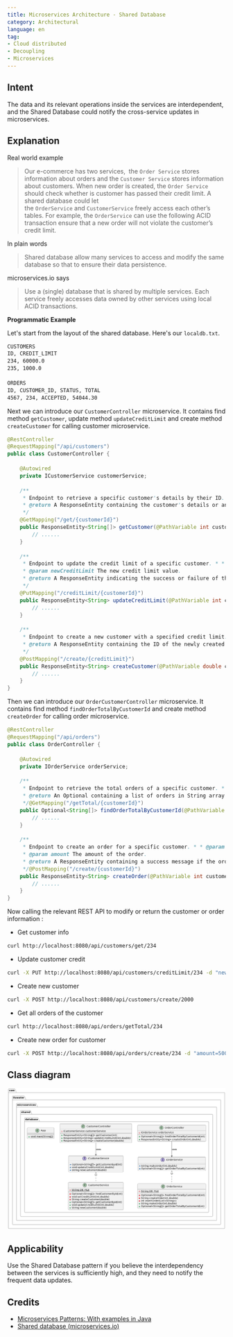 ```yaml
---  
title: Microservices Architecture - Shared Database  
category: Architectural  
language: en  
tag:
- Cloud distributed
- Decoupling
- Microservices
---  
```


## Intent

The data and its relevant operations inside the services are interdependent, and the Shared Database could notify the cross-service updates in microservices.

## Explanation

Real world example

> Our e-commerce has two services,  the `Order Service` stores information about orders and the `Customer Service` stores information about customers.
> When new order is created, the `Order Service` should check whether is customer has passed their credit limit.
> A shared database could let the `OrderService` and `CustomerService` freely access each other’s tables. For example, the `OrderService` can use the following ACID transaction ensure that a new order will not violate the customer’s credit limit.
>

In plain words

> Shared database allow many services to access and modify the same database so that to ensure their data persistence.

microservices.io says

> Use a (single) database that is shared by multiple services. Each service freely accesses data owned by other services using local ACID transactions.

**Programmatic Example**

Let's start from the layout of the shared database. Here's our `localdb.txt`.

```txt
CUSTOMERS  
ID, CREDIT_LIMIT  
234, 60000.0  
235, 1000.0  
  
ORDERS  
ID, CUSTOMER_ID, STATUS, TOTAL  
4567, 234, ACCEPTED, 54044.30
```  

Next we can introduce our `CustomerController` microservice. It contains find method `getCustomer`, update method `updateCreditLimit`   and  create method `createCustomer`  for calling customer microservice.

```java  
@RestController  
@RequestMapping("/api/customers")  
public class CustomerController {  
  
    @Autowired  
    private ICustomerService customerService; 
    
    /**  
	 * Endpoint to retrieve a specific customer's details by their ID. * * @param customerId The ID of the customer to retrieve.  
	 * @return A ResponseEntity containing the customer's details or an error message.  
	 */
	@GetMapping("/get/{customerId}")  
	public ResponseEntity<String[]> getCustomer(@PathVariable int customerId) {
		// ......
	}

	/**  
	 * Endpoint to update the credit limit of a specific customer. * * @param customerId The ID of the customer to update.  
	 * @param newCreditLimit The new credit limit value.  
	 * @return A ResponseEntity indicating the success or failure of the operation.  
	 */
	@PutMapping("/creditLimit/{customerId}")  
	public ResponseEntity<String> updateCreditLimit(@PathVariable int customerId, @RequestParam double newCreditLimit) {
		// ......
	}

	/**  
	 * Endpoint to create a new customer with a specified credit limit. * * @param creditLimit The credit limit for the new customer.  
	 * @return A ResponseEntity containing the ID of the newly created customer or an error message.  
	 */
	@PostMapping("/create/{creditLimit}")  
	public ResponseEntity<String> createCustomer(@PathVariable double creditLimit) {
		// ......
	}
}
```  

Then we can introduce our `OrderCustomerController` microservice. It contains find method `findOrderTotalByCustomerId` and  create method `createOrder`  for calling order microservice.

```java  
@RestController  
@RequestMapping("/api/orders")  
public class OrderController {  
  
    @Autowired  
    private IOrderService orderService;
    
    /**  
	 * Endpoint to retrieve the total orders of a specific customer. * * @param customerId The ID of the customer whose orders are to be fetched.  
	 * @return An Optional containing a list of orders in String array format or an error message if not found.  
	 */@GetMapping("/getTotal/{customerId}")  
	public Optional<String[]> findOrderTotalByCustomerId(@PathVariable int customerId) {
		// ......
	}

	/**  
	 * Endpoint to create an order for a specific customer. * * @param customerId The ID of the customer making the order.  
	 * @param amount The amount of the order.  
	 * @return A ResponseEntity containing a success message if the order was created or an error message if not.  
	 */@PostMapping("/create/{customerId}")  
	public ResponseEntity<String> createOrder(@PathVariable int customerId, @RequestParam double amount) {
		// ......
	}
}
```  

Now calling the relevant REST API to modify or return the customer or order information :

- Get customer info

```bash  
curl http://localhost:8080/api/customers/get/234
```  

- Update customer credit

```bash  
curl -X PUT http://localhost:8080/api/customers/creditLimit/234 -d "newCreditLimit=70000"
```  

- Create new customer

```bash  
curl -X POST http://localhost:8080/api/customers/create/2000
```  

- Get all orders of the customer

```bash  
curl http://localhost:8080/api/orders/getTotal/234 
```  

- Create new order for customer

```bash  
curl -X POST http://localhost:8080/api/orders/create/234 -d "amount=5000"
```  
## Class diagram

![alt text](./etc/shared-database.png "Microservices : shared-database")

## Applicability

Use the Shared Database pattern if you believe the interdependency between the services is sufficiently high, and they need to notify the frequent data updates.
## Credits

* [Microservices Patterns: With examples in Java](https://www.amazon.com/gp/product/1617294543/ref=as_li_qf_asin_il_tl?ie=UTF8&tag=javadesignpat-20&creative=9325&linkCode=as2&creativeASIN=1617294543&linkId=8b4e570267bc5fb8b8189917b461dc60)
* [Shared database (microservices.io)](https://microservices.io/patterns/data/shared-database.html)
